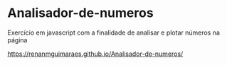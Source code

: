 # Analisador-de-numeros

Exercício em javascript com a finalidade de analisar e plotar números na página

https://renanmguimaraes.github.io/Analisador-de-numeros/
